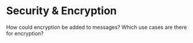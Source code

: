 # Security & Encryption

How could encryption be added to messages? Which use cases are there for encryption?